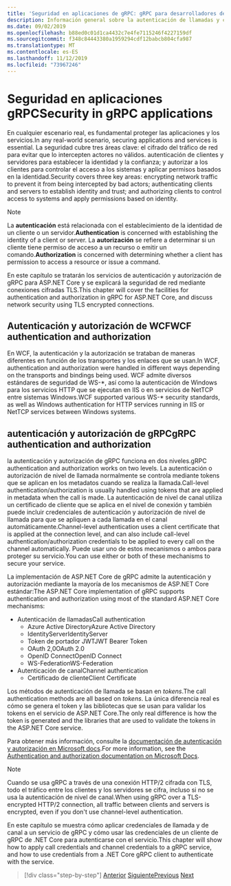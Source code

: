 ```yaml
---
title: 'Seguridad en aplicaciones de gRPC: gRPC para desarrolladores de WCF'
description: Información general sobre la autenticación de llamadas y canales y la autorización en gRPC.
ms.date: 09/02/2019
ms.openlocfilehash: b88ed0c01d1ca4432c7e4fe7115246f4227159df
ms.sourcegitcommit: f348c84443380a1959294cdf12babcb804cfa987
ms.translationtype: MT
ms.contentlocale: es-ES
ms.lasthandoff: 11/12/2019
ms.locfileid: "73967246"
---
```

# <a name="security-in-grpc-applications"></a><span data-ttu-id="6bbfc-103">Seguridad en aplicaciones gRPC</span><span class="sxs-lookup"><span data-stu-id="6bbfc-103">Security in gRPC applications</span></span>

<span data-ttu-id="6bbfc-104">En cualquier escenario real, es fundamental proteger las aplicaciones y los servicios.</span><span class="sxs-lookup"><span data-stu-id="6bbfc-104">In any real-world scenario, securing applications and services is essential.</span></span> <span data-ttu-id="6bbfc-105">La seguridad cubre tres áreas clave: el cifrado del tráfico de red para evitar que lo intercepten actores no válidos. autenticación de clientes y servidores para establecer la identidad y la confianza; y autorizar a los clientes para controlar el acceso a los sistemas y aplicar permisos basados en la identidad.</span><span class="sxs-lookup"><span data-stu-id="6bbfc-105">Security covers three key areas: encrypting network traffic to prevent it from being intercepted by bad actors; authenticating clients and servers to establish identity and trust; and authorizing clients to control access to systems and apply permissions based on identity.</span></span>

> [!NOTE]
> <span data-ttu-id="6bbfc-106">La **autenticación** está relacionada con el establecimiento de la identidad de un cliente o un servidor.</span><span class="sxs-lookup"><span data-stu-id="6bbfc-106">**Authentication** is concerned with establishing the identity of a client or server.</span></span> <span data-ttu-id="6bbfc-107">La **autorización** se refiere a determinar si un cliente tiene permiso de acceso a un recurso o emitir un comando.</span><span class="sxs-lookup"><span data-stu-id="6bbfc-107">**Authorization** is concerned with determining whether a client has permission to access a resource or issue a command.</span></span>

<span data-ttu-id="6bbfc-108">En este capítulo se tratarán los servicios de autenticación y autorización de gRPC para ASP.NET Core y se explicará la seguridad de red mediante conexiones cifradas TLS.</span><span class="sxs-lookup"><span data-stu-id="6bbfc-108">This chapter will cover the facilities for authentication and authorization in gRPC for ASP.NET Core, and discuss network security using TLS encrypted connections.</span></span>

## <a name="wcf-authentication-and-authorization"></a><span data-ttu-id="6bbfc-109">Autenticación y autorización de WCF</span><span class="sxs-lookup"><span data-stu-id="6bbfc-109">WCF authentication and authorization</span></span>

<span data-ttu-id="6bbfc-110">En WCF, la autenticación y la autorización se trataban de maneras diferentes en función de los transportes y los enlaces que se usan.</span><span class="sxs-lookup"><span data-stu-id="6bbfc-110">In WCF, authentication and authorization were handled in different ways depending on the transports and bindings being used.</span></span> <span data-ttu-id="6bbfc-111">WCF admite diversos estándares de seguridad de WS-\*, así como la autenticación de Windows para los servicios HTTP que se ejecutan en IIS o en servicios de NetTCP entre sistemas Windows.</span><span class="sxs-lookup"><span data-stu-id="6bbfc-111">WCF supported various WS-\* security standards, as well as Windows authentication for HTTP services running in IIS or NetTCP services between Windows systems.</span></span>

## <a name="grpc-authentication-and-authorization"></a><span data-ttu-id="6bbfc-112">autenticación y autorización de gRPC</span><span class="sxs-lookup"><span data-stu-id="6bbfc-112">gRPC authentication and authorization</span></span>

<span data-ttu-id="6bbfc-113">la autenticación y autorización de gRPC funciona en dos niveles.</span><span class="sxs-lookup"><span data-stu-id="6bbfc-113">gRPC authentication and authorization works on two levels.</span></span> <span data-ttu-id="6bbfc-114">La autenticación o autorización de nivel de llamada normalmente se controla mediante tokens que se aplican en los metadatos cuando se realiza la llamada.</span><span class="sxs-lookup"><span data-stu-id="6bbfc-114">Call-level authentication/authorization is usually handled using tokens that are applied in metadata when the call is made.</span></span> <span data-ttu-id="6bbfc-115">La autenticación de nivel de canal utiliza un certificado de cliente que se aplica en el nivel de conexión y también puede incluir credenciales de autenticación y autorización de nivel de llamada para que se apliquen a cada llamada en el canal automáticamente.</span><span class="sxs-lookup"><span data-stu-id="6bbfc-115">Channel-level authentication uses a client certificate that is applied at the connection level, and can also include call-level authentication/authorization credentials to be applied to every call on the channel automatically.</span></span> <span data-ttu-id="6bbfc-116">Puede usar uno de estos mecanismos o ambos para proteger su servicio.</span><span class="sxs-lookup"><span data-stu-id="6bbfc-116">You can use either or both of these mechanisms to secure your service.</span></span>

<span data-ttu-id="6bbfc-117">La implementación de ASP.NET Core de gRPC admite la autenticación y autorización mediante la mayoría de los mecanismos de ASP.NET Core estándar:</span><span class="sxs-lookup"><span data-stu-id="6bbfc-117">The ASP.NET Core implementation of gRPC supports authentication and authorization using most of the standard ASP.NET Core mechanisms:</span></span>

- <span data-ttu-id="6bbfc-118">Autenticación de llamadas</span><span class="sxs-lookup"><span data-stu-id="6bbfc-118">Call authentication</span></span>
  - <span data-ttu-id="6bbfc-119">Azure Active Directory</span><span class="sxs-lookup"><span data-stu-id="6bbfc-119">Azure Active Directory</span></span>
  - <span data-ttu-id="6bbfc-120">IdentityServer</span><span class="sxs-lookup"><span data-stu-id="6bbfc-120">IdentityServer</span></span>
  - <span data-ttu-id="6bbfc-121">Token de portador JWT</span><span class="sxs-lookup"><span data-stu-id="6bbfc-121">JWT Bearer Token</span></span>
  - <span data-ttu-id="6bbfc-122">OAuth 2,0</span><span class="sxs-lookup"><span data-stu-id="6bbfc-122">OAuth 2.0</span></span>
  - <span data-ttu-id="6bbfc-123">OpenID Connect</span><span class="sxs-lookup"><span data-stu-id="6bbfc-123">OpenID Connect</span></span>
  - <span data-ttu-id="6bbfc-124">WS-Federation</span><span class="sxs-lookup"><span data-stu-id="6bbfc-124">WS-Federation</span></span>
- <span data-ttu-id="6bbfc-125">Autenticación de canal</span><span class="sxs-lookup"><span data-stu-id="6bbfc-125">Channel authentication</span></span>
  - <span data-ttu-id="6bbfc-126">Certificado de cliente</span><span class="sxs-lookup"><span data-stu-id="6bbfc-126">Client Certificate</span></span>

<span data-ttu-id="6bbfc-127">Los métodos de autenticación de llamada se basan en *tokens*.</span><span class="sxs-lookup"><span data-stu-id="6bbfc-127">The call authentication methods are all based on *tokens*.</span></span> <span data-ttu-id="6bbfc-128">La única diferencia real es cómo se genera el token y las bibliotecas que se usan para validar los tokens en el servicio de ASP.NET Core.</span><span class="sxs-lookup"><span data-stu-id="6bbfc-128">The only real difference is how the token is generated and the libraries that are used to validate the tokens in the ASP.NET Core service.</span></span>

<span data-ttu-id="6bbfc-129">Para obtener más información, consulte la [documentación de autenticación y autorización en Microsoft docs](https://docs.microsoft.com/aspnet/core/grpc/authn-and-authz?view=aspnetcore-3.0).</span><span class="sxs-lookup"><span data-stu-id="6bbfc-129">For more information, see the [Authentication and authorization documentation on Microsoft Docs](https://docs.microsoft.com/aspnet/core/grpc/authn-and-authz?view=aspnetcore-3.0).</span></span>

> [!NOTE]
> <span data-ttu-id="6bbfc-130">Cuando se usa gRPC a través de una conexión HTTP/2 cifrada con TLS, todo el tráfico entre los clientes y los servidores se cifra, incluso si no se usa la autenticación de nivel de canal.</span><span class="sxs-lookup"><span data-stu-id="6bbfc-130">When using gRPC over a TLS-encrypted HTTP/2 connection, all traffic between clients and servers is encrypted, even if you don't use channel-level authentication.</span></span>

<span data-ttu-id="6bbfc-131">En este capítulo se muestra cómo aplicar credenciales de llamada y de canal a un servicio de gRPC y cómo usar las credenciales de un cliente de gRPC de .NET Core para autenticarse con el servicio.</span><span class="sxs-lookup"><span data-stu-id="6bbfc-131">This chapter will show how to apply call credentials and channel credentials to a gRPC service, and how to use credentials from a .NET Core gRPC client to authenticate with the service.</span></span>

>[!div class="step-by-step"]
><span data-ttu-id="6bbfc-132">[Anterior](client-libraries.md)
>[Siguiente](call-credentials.md)</span><span class="sxs-lookup"><span data-stu-id="6bbfc-132">[Previous](client-libraries.md)
[Next](call-credentials.md)</span></span>
